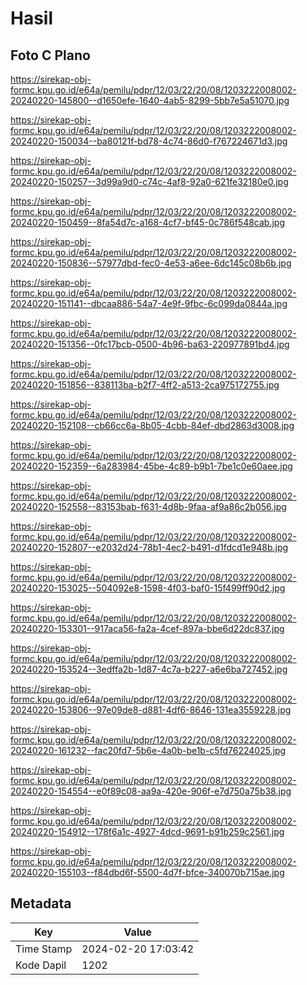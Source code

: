 # Hasil

## Foto C Plano

https://sirekap-obj-formc.kpu.go.id/e64a/pemilu/pdpr/12/03/22/20/08/1203222008002-20240220-145800--d1650efe-1640-4ab5-8299-5bb7e5a51070.jpg

https://sirekap-obj-formc.kpu.go.id/e64a/pemilu/pdpr/12/03/22/20/08/1203222008002-20240220-150034--ba80121f-bd78-4c74-86d0-f767224671d3.jpg

https://sirekap-obj-formc.kpu.go.id/e64a/pemilu/pdpr/12/03/22/20/08/1203222008002-20240220-150257--3d99a9d0-c74c-4af8-92a0-621fe32180e0.jpg

https://sirekap-obj-formc.kpu.go.id/e64a/pemilu/pdpr/12/03/22/20/08/1203222008002-20240220-150459--8fa54d7c-a168-4cf7-bf45-0c786f548cab.jpg

https://sirekap-obj-formc.kpu.go.id/e64a/pemilu/pdpr/12/03/22/20/08/1203222008002-20240220-150836--57977dbd-fec0-4e53-a6ee-6dc145c08b6b.jpg

https://sirekap-obj-formc.kpu.go.id/e64a/pemilu/pdpr/12/03/22/20/08/1203222008002-20240220-151141--dbcaa886-54a7-4e9f-9fbc-6c099da0844a.jpg

https://sirekap-obj-formc.kpu.go.id/e64a/pemilu/pdpr/12/03/22/20/08/1203222008002-20240220-151356--0fc17bcb-0500-4b96-ba63-220977891bd4.jpg

https://sirekap-obj-formc.kpu.go.id/e64a/pemilu/pdpr/12/03/22/20/08/1203222008002-20240220-151856--838113ba-b2f7-4ff2-a513-2ca975172755.jpg

https://sirekap-obj-formc.kpu.go.id/e64a/pemilu/pdpr/12/03/22/20/08/1203222008002-20240220-152108--cb66cc6a-8b05-4cbb-84ef-dbd2863d3008.jpg

https://sirekap-obj-formc.kpu.go.id/e64a/pemilu/pdpr/12/03/22/20/08/1203222008002-20240220-152359--6a283984-45be-4c89-b9b1-7be1c0e60aee.jpg

https://sirekap-obj-formc.kpu.go.id/e64a/pemilu/pdpr/12/03/22/20/08/1203222008002-20240220-152558--83153bab-f631-4d8b-9faa-af9a86c2b056.jpg

https://sirekap-obj-formc.kpu.go.id/e64a/pemilu/pdpr/12/03/22/20/08/1203222008002-20240220-152807--e2032d24-78b1-4ec2-b491-d1fdcd1e948b.jpg

https://sirekap-obj-formc.kpu.go.id/e64a/pemilu/pdpr/12/03/22/20/08/1203222008002-20240220-153025--504092e8-1598-4f03-baf0-15f499ff90d2.jpg

https://sirekap-obj-formc.kpu.go.id/e64a/pemilu/pdpr/12/03/22/20/08/1203222008002-20240220-153301--917aca56-fa2a-4cef-897a-bbe6d22dc837.jpg

https://sirekap-obj-formc.kpu.go.id/e64a/pemilu/pdpr/12/03/22/20/08/1203222008002-20240220-153524--3edffa2b-1d87-4c7a-b227-a6e6ba727452.jpg

https://sirekap-obj-formc.kpu.go.id/e64a/pemilu/pdpr/12/03/22/20/08/1203222008002-20240220-153806--97e09de8-d881-4df6-8646-131ea3559228.jpg

https://sirekap-obj-formc.kpu.go.id/e64a/pemilu/pdpr/12/03/22/20/08/1203222008002-20240220-161232--fac20fd7-5b6e-4a0b-be1b-c5fd76224025.jpg

https://sirekap-obj-formc.kpu.go.id/e64a/pemilu/pdpr/12/03/22/20/08/1203222008002-20240220-154554--e0f89c08-aa9a-420e-906f-e7d750a75b38.jpg

https://sirekap-obj-formc.kpu.go.id/e64a/pemilu/pdpr/12/03/22/20/08/1203222008002-20240220-154912--178f6a1c-4927-4dcd-9691-b91b259c2561.jpg

https://sirekap-obj-formc.kpu.go.id/e64a/pemilu/pdpr/12/03/22/20/08/1203222008002-20240220-155103--f84dbd6f-5500-4d7f-bfce-340070b715ae.jpg


## Metadata

| Key        | Value               |
| ---------- | ------------------- |
| Time Stamp | 2024-02-20 17:03:42 |
| Kode Dapil | 1202                |




